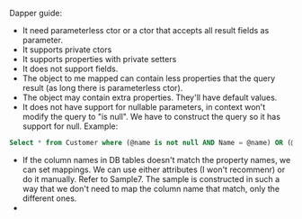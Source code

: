 ﻿Dapper guide:

- It need parameterless ctor or a ctor that accepts all result fields as parameter.
- It supports private ctors
- It supports properties with private setters
- It does not support fields.
- The object to me mapped can contain less properties that the query result (as long there is parameterless ctor).
- The object may contain extra properties. They'll have default values.
- It does not have support for nullable parameters, in context won't modify the query to "is null". We have to construct the query so it has support for null. Example:
```sql
Select * from Customer where (@name is not null AND Name = @name) OR (@name is null AND Name is null)
```
- If the column names in DB tables doesn't match the property names, we can set mappings. We can use either attributes (I won't recommenr) or do it manually. Refer to Sample7. The sample is constructed in such a way that we don't need to map the column name that match, only the different ones.
- 
